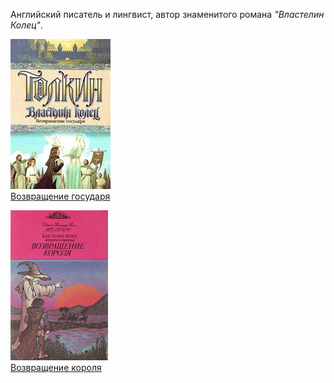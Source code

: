 Английский писатель и лингвист, автор знаменитого романа *"Властелин Колец"*.


![](Возвращение%20государя.jpg)  
[Возвращение государя](Возвращение%20государя.md)

![](Возвращение%20короля.jpg)  
[Возвращение короля](Возвращение%20короля.md)
